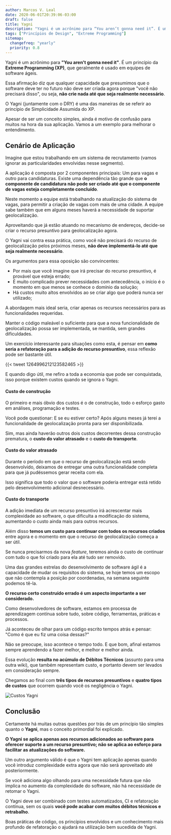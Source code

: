 ```yaml
---
author: Marcos V. Leal
date: 2020-06-01T20:39:06-03:00
draft: false
title: Yagni
description: "Yagni é um acrônimo para “You aren’t gonna need it”. É um princípio da Extreme Programming (XP), que geralmente é usado em equipes de software ágeis."
tags: ["Princípios de Design", "Extreme Programming"]
sitemap:
  changefreq: "yearly"
  priority: 0.8
---
```


Yagni é um acrônimo para __"You aren't gonna need it"__. É um princípio da **Extreme Programming (XP)**, que geralmente é usado em equipes de software ágeis.

Essa afirmação diz que qualquer capacidade que presumimos que o software deve ter no futuro não deve ser criada agora porque "você não precisará disso", ou seja, **não crie nada até que seja realmente necessário**.

O Yagni (juntamente com o DRY) é uma das maneiras de se referir ao princípio de Simplicidade Assumida do XP.

Apesar de ser um conceito simples, ainda é motivo de confusão para muitos na hora da sua aplicação. Vamos a um exemplo para melhorar o entendimento.

## Cenário de Aplicação

Imagine que estou trabalhando em um sistema de recrutamento (vamos ignorar as particularidades envolvidas nesse segmento).

A aplicação é composta por 2 componentes principais: Um para vagas e outro para candidaturas. Existe uma dependência tão grande que **o componente de candidatura não pode ser criado até que o componente de vagas esteja completamente concluído**.

Neste momento a equipe está trabalhando na atualização do sistema de vagas, para permitir a criação de vagas com mais de uma cidade. A equipe sabe também que em alguns meses haverá a necessidade de suportar geolocalização.

Aproveitando que já estão atuando no mecanismo de endereços, decide-se criar o recurso presuntivo para geolocalização agora.

O Yagni vai contra essa prática, como você não precisará do recurso de geolocalização pelos próximos meses, **não deve implementá-lo até que seja realmente necessário**.

Os argumentos para essa oposição são convincentes:

- Por mais que você imagine que irá precisar do recurso presuntivo, é provável que esteja errado;
- É muito complicado prever necessidades com antecedência, o início é o momento em que menos se conhece o domínio da solução;
- Há custos muito altos envolvidos ao se criar algo que poderá nunca ser utilizado;

A abordagem mais ideal seria, criar apenas os recursos necessários para as funcionalidades requeridas.

Manter o código maleável o suficiente para que a nova funcionalidade de geolocalização possa ser implementada, se mantida, sem grandes dificuldades.

Um exercício interessante para situações como esta, é pensar em **como seria a refatoração para a adição do recurso presuntivo**, essa reflexão pode ser bastante útil.

{{< tweet 1264996212123582465 >}}

E quando digo útil, me refiro a toda a economia que pode ser conquistada, isso porque existem custos quando se ignora o Yagni.

#### Custo de construção

O primeiro e mais óbvio dos custos é o de construção, todo o esforço gasto em análises, programação e testes.

Você pode questionar: E se eu estiver certo? Após alguns meses já terei a funcionalidade de geolocalização pronta para ser disponibilizada.

Sim, mas ainda haverão outros dois custos decorrentes dessa construção prematura, o **custo do valor atrasado** e o **custo do transporte**.

#### Custo do valor atrasado

Durante o período em que o recurso de geolocalização está sendo desenvolvido, deixamos de entregar uma outra funcionalidade completa para que já pudéssemos gerar receita com ela.

Isso significa que todo o valor que o software poderia entregar está retido pelo desenvolvimento adicional desnecessário.

#### Custo do transporte

A adição imediata de um recurso presuntivo irá acrescentar mais complexidade ao software, o que dificulta a modificação do sistema, aumentando o custo ainda mais para outros recursos.

Além disso **temos um custo para continuar com todos os recursos criados** entre agora e o momento em que o recurso de geolocalização começa a ser útil.

Se nunca precisarmos da nova *feature*, teremos ainda o custo de continuar com tudo o que foi criado para ela até tudo ser removido.

Uma das grandes estrelas do desenvolvimento de software ágil é a capacidade de mudar os requisitos do sistema, se hoje temos um escopo que não contempla a posição por coordenadas, na semana seguinte podemos tê-la.

**O recurso certo construído errado é um aspecto importante a ser considerado.**

Como desenvolvedores de software, estamos em processa de aprendizagem contínua sobre tudo, sobre código, ferramentas, práticas e processos.

Já aconteceu de olhar para um código escrito tempos atrás e pensar: "Como é que eu fiz uma coisa dessas?"

Não se preocupe, isso acontece o tempo todo. E que bom, afinal estamos sempre aprendendo a fazer melhor, e melhor e melhor ainda.

Essa evolução **resulta no acúmulo de Débitos Técnicos** (assunto para uma outra wiki), que também representam custo, e portanto devem ser levados em consideração sempre.

Chegamos ao final com **três tipos de recursos presuntivos** e **quatro tipos de custos** que ocorrem quando você os negligência o Yagni.

![Custos Yagni](https://cdn.coderarena.com.br/uploads/2020/05/yagni-costs.png)

## Conclusão

Certamente há muitas outras questões por trás de um princípio tão simples quanto o __Yagni__, mas o conceito primordial foi explicado.

**O Yagni se aplica apenas aos recursos adicionados ao software para oferecer suporte a um recurso presuntivo; não se aplica ao esforço para facilitar as atualizações do software.**

Um outro argumento válido é que o Yagni tem aplicação apenas quando você introduz complexidade extra agora que não será aproveitado até posteriormente.

Se você adiciona algo olhando para uma necessidade futura que não implica no aumento da complexidade do software, não há necessidade de retomar o Yagni.

O Yagni deve ser combinado com testes automatizados, CI e refatoração contínua, sem os quais **você pode acabar com muitos débitos técnicos e retrabalho**.

Boas práticas de código, os princípios envolvidos e um conhecimento mais profundo de refatoração o ajudará na utilização bem sucedida de Yagni.
